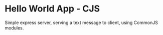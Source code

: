 # Hello World App - CJS
Simple express server, serving a text message to client, using CommonJS modules.